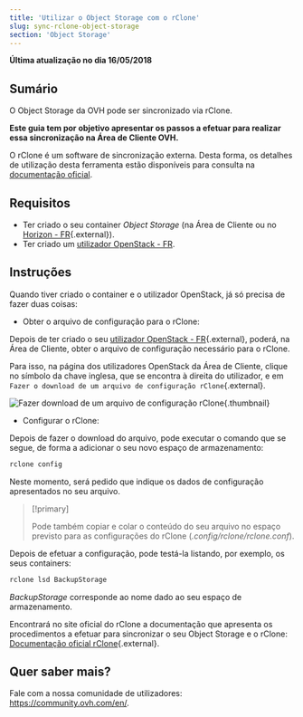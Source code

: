 ```yaml
---
title: 'Utilizar o Object Storage com o rClone'
slug: sync-rclone-object-storage
section: 'Object Storage'
---
```


**Última atualização no dia 16/05/2018**

## Sumário

O Object Storage da OVH pode ser sincronizado via rClone.

**Este guia tem por objetivo apresentar os passos a efetuar para realizar essa sincronização na Área de Cliente OVH.**

O rClone é um software de sincronização externa. Desta forma, os detalhes de utilização desta ferramenta estão disponíveis para consulta na [documentação oficial](https://rclone.org/).

## Requisitos

- Ter criado o seu container *Object Storage* (na Área de Cliente ou no [Horizon - FR](https://docs.ovh.com/fr/public-cloud/creer-un-conteneur-dobjets/){.external}).
- Ter criado um [utilizador OpenStack - FR](https://docs.ovh.com/fr/public-cloud/creation-et-suppression-dun-utilisateur-openstack/).

## Instruções

Quando tiver criado o container e o utilizador OpenStack, já só precisa de fazer duas coisas:

- Obter o arquivo de configuração para o rClone:

Depois de ter criado o seu [utilizador OpenStack - FR](https://docs.ovh.com/fr/public-cloud/creation-et-suppression-dun-utilisateur-openstack/){.external}, poderá, na Área de Cliente, obter o arquivo de configuração necessário para o rClone.

Para isso, na página dos utilizadores OpenStack da Área de Cliente, clique no símbolo da chave inglesa, que se encontra à direita do utilizador, e em `Fazer o download de um arquivo de configuração rClone`{.external}.

![Fazer download de um arquivo de configuração rClone](images/download_file.png){.thumbnail}


- Configurar o rClone:

Depois de fazer o download do arquivo, pode executar o comando que se segue, de forma a adicionar o seu novo espaço de armazenamento: 

```sh 
rclone config
```

Neste momento, será pedido que indique os dados de configuração apresentados no seu arquivo.

> [!primary]
>
> Pode também copiar e colar o conteúdo do seu arquivo no espaço previsto para as configurações do rClone (*.config/rclone/rclone.conf*).
> 

Depois de efetuar a configuração, pode testá-la listando, por exemplo, os seus containers:

```sh
rclone lsd BackupStorage
```

*BackupStorage* corresponde ao nome dado ao seu espaço de armazenamento.

Encontrará no site oficial do rClone a documentação que apresenta os procedimentos a efetuar para sincronizar o seu Object Storage e o rClone: [Documentação oficial rClone](https://rclone.org/swift/){.external}.


## Quer saber mais?

Fale com a nossa comunidade de utilizadores: <https://community.ovh.com/en/>.